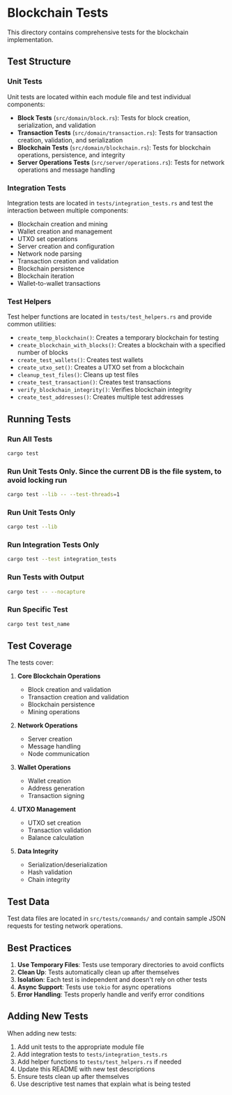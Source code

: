 # Blockchain Tests

This directory contains comprehensive tests for the blockchain implementation.

## Test Structure

### Unit Tests
Unit tests are located within each module file and test individual components:

- **Block Tests** (`src/domain/block.rs`): Tests for block creation, serialization, and validation
- **Transaction Tests** (`src/domain/transaction.rs`): Tests for transaction creation, validation, and serialization
- **Blockchain Tests** (`src/domain/blockchain.rs`): Tests for blockchain operations, persistence, and integrity
- **Server Operations Tests** (`src/server/operations.rs`): Tests for network operations and message handling

### Integration Tests
Integration tests are located in `tests/integration_tests.rs` and test the interaction between multiple components:

- Blockchain creation and mining
- Wallet creation and management
- UTXO set operations
- Server creation and configuration
- Network node parsing
- Transaction creation and validation
- Blockchain persistence
- Blockchain iteration
- Wallet-to-wallet transactions

### Test Helpers
Test helper functions are located in `tests/test_helpers.rs` and provide common utilities:

- `create_temp_blockchain()`: Creates a temporary blockchain for testing
- `create_blockchain_with_blocks()`: Creates a blockchain with a specified number of blocks
- `create_test_wallets()`: Creates test wallets
- `create_utxo_set()`: Creates a UTXO set from a blockchain
- `cleanup_test_files()`: Cleans up test files
- `create_test_transaction()`: Creates test transactions
- `verify_blockchain_integrity()`: Verifies blockchain integrity
- `create_test_addresses()`: Creates multiple test addresses

## Running Tests

### Run All Tests
```bash
cargo test
```

### Run Unit Tests Only. Since the current DB is the file system, to avoid locking run
```bash
cargo test --lib -- --test-threads=1
```

### Run Unit Tests Only
```bash
cargo test --lib
```

### Run Integration Tests Only
```bash
cargo test --test integration_tests
```

### Run Tests with Output
```bash
cargo test -- --nocapture
```

### Run Specific Test
```bash
cargo test test_name
```

## Test Coverage

The tests cover:

1. **Core Blockchain Operations**
   - Block creation and validation
   - Transaction creation and validation
   - Blockchain persistence
   - Mining operations

2. **Network Operations**
   - Server creation
   - Message handling
   - Node communication

3. **Wallet Operations**
   - Wallet creation
   - Address generation
   - Transaction signing

4. **UTXO Management**
   - UTXO set creation
   - Transaction validation
   - Balance calculation

5. **Data Integrity**
   - Serialization/deserialization
   - Hash validation
   - Chain integrity

## Test Data

Test data files are located in `src/tests/commands/` and contain sample JSON requests for testing network operations.

## Best Practices

1. **Use Temporary Files**: Tests use temporary directories to avoid conflicts
2. **Clean Up**: Tests automatically clean up after themselves
3. **Isolation**: Each test is independent and doesn't rely on other tests
4. **Async Support**: Tests use `tokio` for async operations
5. **Error Handling**: Tests properly handle and verify error conditions

## Adding New Tests

When adding new tests:

1. Add unit tests to the appropriate module file
2. Add integration tests to `tests/integration_tests.rs`
3. Add helper functions to `tests/test_helpers.rs` if needed
4. Update this README with new test descriptions
5. Ensure tests clean up after themselves
6. Use descriptive test names that explain what is being tested

